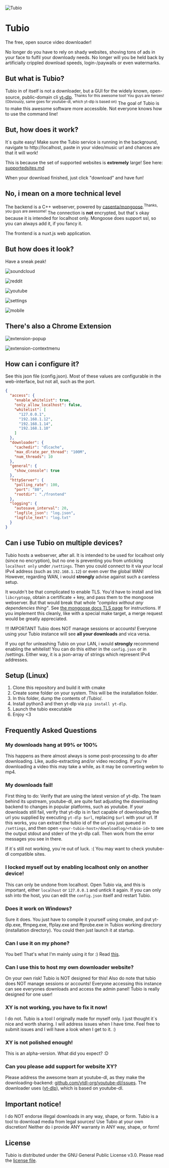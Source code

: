 ![Tubio](https://gitea.leonetienne.de/leonetienne/Tubio/raw/branch/master/github-media/teaser.png)

# Tubio
The free, open source video downloader!

No longer do you have to rely on shady websites, shoving tons of ads in your face to fulfil your downloady needs. No longer will you be held back by artificially crippled download speeds, login-/paywalls or even watermarks.

## But what is Tubio?
Tubio in of itself is not a downloader, but a GUI for the widely known, open-source, public-domain cli [yt-dlp](https://github.com/yt-dlp/yt-dlp/). <sup>Thanks for this awesome tool! You guys are heroes! (Obviously, same goes for youtube-dl, which yt-dlp is based on)</sup>
The goal of Tubio is to make this awesome software more accessible. Not everyone knows how to use the command line!

## But, how does it work?
It\`s quite easy! Make sure the Tubio service is running in the background, navigate to http://localhost, paste in your video/music url and chances are that it will work!  

This is because the set of supported websites is **extremely** large! See here: [supportedsites.md](https://github.com/blackjack4494/yt-dlc/blob/master/docs/supportedsites.md)

When your download finished, just click "download" and have fun!

## No, i mean on a more technical level
The backend is a C++ webserver, powered by [casenta/mongoose](https://github.com/cesanta/mongoose).<sup>Thanks, you guys are awesome!</sup>
The connection is **not** encrypted, but that\`s okay because it is intended for localhost only. Mongoose does support ssl, so you can always add it, if you fancy it.

The frontend is a nuxt.js web application.

## But how does it look?
Have a sneak peak!

![soundcloud](https://gitea.leonetienne.de/leonetienne/Tubio/raw/branch/master/github-media/soundcloud.png)

![reddit](https://gitea.leonetienne.de/leonetienne/Tubio/raw/branch/master/github-media/reddit.png)

![youtube](https://gitea.leonetienne.de/leonetienne/Tubio/raw/branch/master/github-media/youtube.png)

![settings](https://gitea.leonetienne.de/leonetienne/Tubio/raw/branch/master/github-media/settings.png)

![mobile](https://gitea.leonetienne.de/leonetienne/Tubio/raw/branch/master/github-media/mobile.png)

## There's also a Chrome Extension
![extension-popup](https://gitea.leonetienne.de/leonetienne/Tubio/raw/branch/master/github-media/chromeext-popup.png)

![extension-contextmenu](https://gitea.leonetienne.de/leonetienne/Tubio/raw/branch/master/github-media/chromeext-context.png)


## How can i configure it?
See this json file (config.json).
Most of these values are configurable in the web-interface, but not all, such as the port.
```json
{
  "access": {
    "enable_whitelist": true,
    "only_allow_localhost": false,
    "whitelist": [
      "127.0.0.1",
      "192.168.1.12",
      "192.168.1.14",
      "192.168.1.10"
    ]
  },
  "downloader": {
    "cachedir": "dlcache",
    "max_dlrate_per_thread": "100M",
    "num_threads": 10
  },
  "general": {
    "show_console": true
  },
  "httpServer": {
    "polling_rate": 100,
    "port": "80",
    "rootdir": "./frontend"
  },
  "logging": {
    "autosave_interval": 20,
    "logfile_json": "log.json",
    "logfile_text": "log.txt"
  }
}
```

## Can i use Tubio on multiple devices?
Tubio hosts a webserver, after all. It is intended to be used for localhost only (since no encryption), but no one is preventing you from unticking `localhost only` under `/settings`. Then you could connect to it via your local IPv4 address (such as `192.168.1.12`) or even over the global WAN! However, regarding WAN, i would **strongly** advise against such a careless setup.

It wouldn't be that complicated to enable TLS. You'd have to install and link `libcryptopp`, obtain a certificate + key, and pass them to the mongoose webserver. But that would break that whole *"compiles without any dependencies thing"*. See [the mongoose docs TLS page](https://mongoose.ws/tutorials/tls/) for instructions. If you implement this cleanly, like with a special make target, a merge request would be greatly appreciated.

!!! IMPORTANT
Tubio does NOT manage sessions or accounts! Everyone using your Tubio instance will see **all your downloads** and vica versa.

If you opt for unleashing Tubio on your LAN, i would **strongly** recommend enabling the whitelist! You can do this either in the `config.json` or in /settings. Either way, it is a json-array of strings which represent IPv4 addresses.

## Setup (Linux)
1) Clone this repository and build it with cmake 
2) Create some folder on your system. This will be the installation folder.
3) In this folder, dump the contents of /Tubio/.
4) Install python3 and then yt-dlp via `pip install yt-dlp`.
5) Launch the tubio executable
6) Enjoy &lt;3

## Frequently Asked Questions
### My downloads hang at 99% or 100%
This happens as there almost always is some post-processing to do after downloading. Like, audio-extracting and/or video recoding. If you're downloading
a video this may take a while, as it may be converting webm to mp4.

### My downloads fail!
First thing to do: Verify that are using the latest version of yt-dlp. The team behind its upstream, youtube-dl, are quite fast adjusting the downloading backend to changes in popular platforms, such as youtube. If your downloads still fail,
verify that yt-dlp is in fact capable of downloading the url you supplied by executing `yt-dlp $url`, replacing `$url` with your url. If this works, you can extract the tubio id of the url you just queued in `/settings`, and then open `<your-tubio-host>/downloadlog/<tubio-id>` to see the output stdout and stderr of the yt-dlp call. Then work from the error messages you see in there.

If it\`s still not working, you\`re out of luck. :(
You may want to check youtube-dl compatible sites.

### I locked myself out by enabling localhost only on another device!
This can only be undone from localhost. Open Tubio via, and this is important, either `localhost` or `127.0.0.1` and untick it again. If you can only ssh into the host, you can edit the `config.json` itself and restart Tubio.

### Does it work on Windows?
Sure it does. You just have to compile it yourself using cmake, and put yt-dlp.exe, ffmpeg.exe, ffplay.exe and ffprobe.exe
in Tubios working directory (installation directory). You could then just launch it at startup.

### Can I use it on my phone?
You bet! That's what I'm mainly using it for :) Read [this](#user-content-can-i-use-tubio-on-multiple-devices).

### Can I use this to host my own downloader website?
On your own risk! Tubio is NOT designed for this! Also do note that tubio does NOT manage sessions or accounts! Everyone accessing this instance can see everyones downloads and access the admin panel! Tubio is really designed for one user!

### XY is not working, you have to fix it now!
I do not. Tubio is a tool I originally made for myself only. I just thought it\`s nice and worth sharing. I will address issues when I have time. Feel free to submit issues and I will have a look when I get to it. :)

### XY is not polished enough!
This is an alpha-version. What did you expect? :D

### Can you please add support for website XY?
Please address the awesome team at youtube-dl, as they make the downloading-backend: [github.com/ytdl-org/youtube-dl/issues](https://github.com/ytdl-org/youtube-dl/issues).
The downloader uses ([yt-dlp](https://github.com/yt-dlp/yt-dlp/)), which is based on youtube-dl.

## Important notice!
I do NOT endorse illegal downloads in any way, shape, or form. Tubio is a tool to download media from legal sources! Use Tubio at your own discretion! Neither do i provide ANY warranty in ANY way, shape, or form!

## License
Tubio is distributed under the GNU General Public License v3.0.
Please read the [license file](https://gitea.leonetienne.de/leonetienne/Tubio/src/branch/master/LICENSE).

